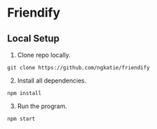 # Friendify

## Local Setup

1. Clone repo locally.

```
git clone https://github.com/ngkatie/friendify
```

2. Install all dependencies.

```
npm install
```

3. Run the program.

```
npm start
```